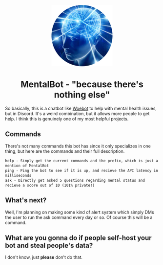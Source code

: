 <div align="center"><img src="https://raw.githubusercontent.com/ajskateboarder/stuff/main/brain.png" height="200"><br><h1>MentalBot - "because there's nothing else"</h1></div>

So basically, this is a chatbot like [Woebot](https://woebothealth.com/) to help with mental health issues, but in Discord. It's a weird combination, but it allows more people to get help. I think this is genuinely one of my most helpful projects.

## Commands
There's not many commands this bot has since it only specializes in one thing, but here are the commands and their full description.

```
help - Simply get the current commands and the prefix, which is just a mention of MentalBot
ping - Ping the bot to see if it is up, and recieve the API latency in milliseconds
ask - Directly get asked 5 questions regarding mental status and recieve a score out of 10 (101% private!)
```

## What's next?
Well, I'm planning on making some kind of alert system which simply DMs the user to run the ask command every day or so. Of course this will be a command.

## What are you gonna do if people self-host your bot and steal people's data?
I don't know, just **please** don't do that.
